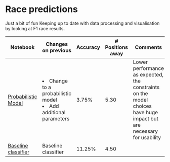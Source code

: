 # Race predictions
Just a bit of fun
Keeping up to date with data processing and visualisation by looking at F1 race results.

| Notebook | Changes on previous | Accuracy | # Positions away | Comments |
| ----- | ----- | ----- | ----- | ----- |
| [Probabilistic Model](./race_predictions_v2.ipynb) |  <uk><li>Change to a probabilistic model </li><li>Add additional parameters</li></ul>| 3.75% | 5.30 | Lower performance as expected, the constraints on the model choices have huge impact but are necessary for usability |
| [Baseline classifier](./race_predictions.ipynb) | Baseline classifier | 11.25% | 4.50 | 